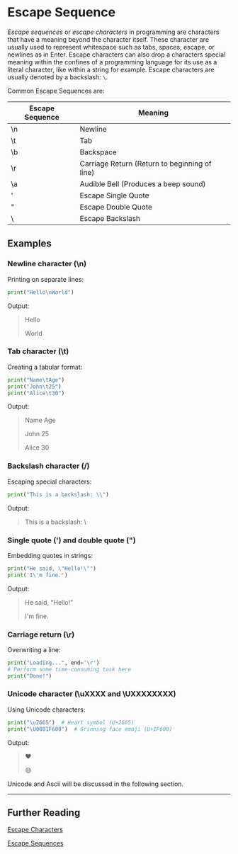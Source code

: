 # Escape Sequence

*Escape sequences* or *escape characters* in programming are characters that have a meaning beyond the character itself. These character are usually
used to represent whitespace such as tabs, spaces, escape, or newlines as in Enter. Escape characters can also drop a characters special meaning
within the confines of a programming language for its use as a literal character, like within a string for example. Escape characters are usually denoted by a backslash:
`\`.

Common Escape Sequences are:

| Escape Sequence | Meaning                                       |
|-----------------|-----------------------------------------------|
| \n              | Newline                                       |
| \t              | Tab                                           |
| \b              | Backspace                                     |
| \r              | Carriage Return (Return to beginning of line) |
| \a              | Audible Bell (Produces a beep sound)          |
| \'              | Escape Single Quote                           |
| \"              | Escape Double Quote                           |
| \\              | Escape Backslash                              |

## Examples

### Newline character (\n)
Printing on separate lines:
```Python
print("Hello\nWorld")
```

Output:
> Hello
>
> World

### Tab character (\t)
Creating a tabular format:
```Python
print("Name\tAge")
print("John\t25")
print("Alice\t30")
```
Output:
> Name	Age
>
> John	25
>
> Alice	30
### Backslash character (\/)
Escaping special characters:

```Python
print("This is a backslash: \\")
```
Output: 
> This is a backslash: \

### Single quote (') and double quote (")
Embedding quotes in strings:
```Python
print("He said, \"Hello!\"")
print('I\'m fine.')
```
Output:
> He said, "Hello!"
>
> I'm fine.

### Carriage return (\r)
Overwriting a line:
```Python
print("Loading...", end='\r')
# Perform some time-consuming task here
print("Done!")
```
### Unicode character (\uXXXX and \UXXXXXXXX)
Using Unicode characters:
```Python
print("\u2665")  # Heart symbol (U+2665)
print("\U0001F600")  # Grinning face emoji (U+1F600)
```
Output:
> ♥
>
> 😄

Unicode and Ascii will be discussed in the following section.

---
## Further Reading
[Escape Characters](https://en.wikipedia.org/wiki/Escape_character)

[Escape Sequences](https://en.wikipedia.org/wiki/Escape_sequence)
